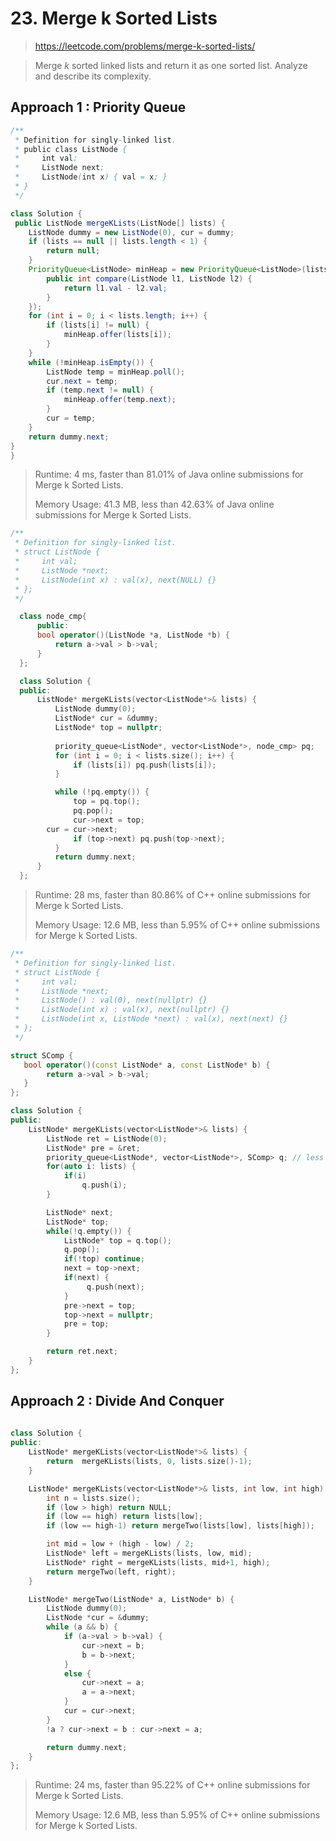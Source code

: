 # 23. Merge k Sorted Lists

> https://leetcode.com/problems/merge-k-sorted-lists/

> Merge *k* sorted linked lists and return it as one sorted list. Analyze and describe its complexity.

## Approach 1 : Priority Queue

```java
/**
 * Definition for singly-linked list.
 * public class ListNode {
 *     int val;
 *     ListNode next;
 *     ListNode(int x) { val = x; }
 * }
 */

class Solution {
 public ListNode mergeKLists(ListNode[] lists) {
    ListNode dummy = new ListNode(0), cur = dummy;
    if (lists == null || lists.length < 1) {
        return null;
    }
    PriorityQueue<ListNode> minHeap = new PriorityQueue<ListNode>(lists.length, new Comparator<ListNode>() {
        public int compare(ListNode l1, ListNode l2) {
            return l1.val - l2.val;
        }    
    });
    for (int i = 0; i < lists.length; i++) {
        if (lists[i] != null) {
            minHeap.offer(lists[i]);
        }
    }
    while (!minHeap.isEmpty()) {
        ListNode temp = minHeap.poll();
        cur.next = temp;
        if (temp.next != null) {
            minHeap.offer(temp.next);
        }
        cur = temp;
    }
    return dummy.next;
}
}

```

> Runtime: 4 ms, faster than 81.01% of Java online submissions for Merge k Sorted Lists.
>
> Memory Usage: 41.3 MB, less than 42.63% of Java online submissions for Merge k Sorted Lists.

```cpp
/**
 * Definition for singly-linked list.
 * struct ListNode {
 *     int val;
 *     ListNode *next;
 *     ListNode(int x) : val(x), next(NULL) {}
 * };
 */

  class node_cmp{
	  public:
      bool operator()(ListNode *a, ListNode *b) {
		  return a->val > b->val;
	  }
  };

  class Solution {
  public:
	  ListNode* mergeKLists(vector<ListNode*>& lists) {
		  ListNode dummy(0);
		  ListNode* cur = &dummy;
		  ListNode* top = nullptr;
          
          priority_queue<ListNode*, vector<ListNode*>, node_cmp> pq;
		  for (int i = 0; i < lists.size(); i++) {
			  if (lists[i]) pq.push(lists[i]);
		  }

		  while (!pq.empty()) {
			  top = pq.top();
			  pq.pop();
			  cur->next = top;
        cur = cur->next;
			  if (top->next) pq.push(top->next);
		  }
		  return dummy.next;
	  }
  };
```

> Runtime: 28 ms, faster than 80.86% of C++ online submissions for Merge k Sorted Lists.
>
> Memory Usage: 12.6 MB, less than 5.95% of C++ online submissions for Merge k Sorted Lists.

```c++
/**
 * Definition for singly-linked list.
 * struct ListNode {
 *     int val;
 *     ListNode *next;
 *     ListNode() : val(0), next(nullptr) {}
 *     ListNode(int x) : val(x), next(nullptr) {}
 *     ListNode(int x, ListNode *next) : val(x), next(next) {}
 * };
 */

struct SComp {
   bool operator()(const ListNode* a, const ListNode* b) {
        return a->val > b->val;
   }
}; 

class Solution {
public:
    ListNode* mergeKLists(vector<ListNode*>& lists) {
        ListNode ret = ListNode(0);
        ListNode* pre = &ret;
        priority_queue<ListNode*, vector<ListNode*>, SComp> q; // less q
        for(auto i: lists) {
            if(i) 
                q.push(i);
        }

        ListNode* next;
        ListNode* top;
        while(!q.empty()) {
            ListNode* top = q.top();
            q.pop();
            if(!top) continue;
            next = top->next;
            if(next) {
                 q.push(next);
            }
            pre->next = top;
            top->next = nullptr;
            pre = top;
        }

        return ret.next;
    }
};
```



## Approach 2 : Divide And Conquer

```cpp
 
class Solution {
public:
	ListNode* mergeKLists(vector<ListNode*>& lists) {
		return  mergeKLists(lists, 0, lists.size()-1);
	}

	ListNode* mergeKLists(vector<ListNode*>& lists, int low, int high) {
		int n = lists.size();
		if (low > high) return NULL;
		if (low == high) return lists[low];
		if (low == high-1) return mergeTwo(lists[low], lists[high]);

		int mid = low + (high - low) / 2;
		ListNode* left = mergeKLists(lists, low, mid);
		ListNode* right = mergeKLists(lists, mid+1, high);
		return mergeTwo(left, right);
	}

	ListNode* mergeTwo(ListNode* a, ListNode* b) {
		ListNode dummy(0);
		ListNode *cur = &dummy;
		while (a && b) {
			if (a->val > b->val) {
				cur->next = b;
				b = b->next;
			}
			else {
				cur->next = a;		
				a = a->next;
			}
            cur = cur->next;
		}
		!a ? cur->next = b : cur->next = a;

		return dummy.next;
	}
};
```

> Runtime: 24 ms, faster than 95.22% of C++ online submissions for Merge k Sorted Lists.
>
> Memory Usage: 12.6 MB, less than 5.95% of C++ online submissions for Merge k Sorted Lists.